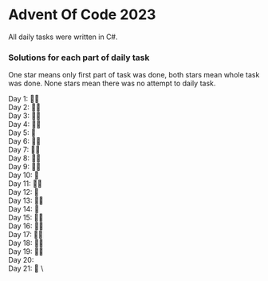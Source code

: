 # Advent Of Code 2023

All daily tasks were written in C#. 

### Solutions for each part of daily task ###

One star means only first part of task was done, both stars mean whole task was done. None stars mean there was no attempt to daily task.

Day 1: :star2::star2: \
Day 2: :star2::star2: \
Day 3: :star2::star2: \
Day 4: :star2::star2: \
Day 5: :star2: \
Day 6: :star2::star2: \
Day 7: :star2::star2: \
Day 8: :star2::star2: \
Day 9: :star2::star2: \
Day 10: :star2: \
Day 11: :star2::star2: \
Day 12: :star2: \
Day 13: :star2::star2: \
Day 14: :star2: \
Day 15: :star2::star2: \
Day 16: :star2::star2: \
Day 17: :star2::star2: \
Day 18: :star2::star2: \
Day 19: :star2::star2: \
Day 20: \
Day 21: :star2: \


